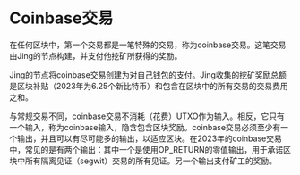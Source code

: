 # Coinbase交易

 在任何区块中，第一个交易都是一笔特殊的交易，称为coinbase交易。这笔交易由Jing的节点构建，并支付他挖矿所获得的奖励。

Jing的节点将coinbase交易创建为对自己钱包的支付。Jing收集的挖矿奖励总额是区块补贴（2023年为6.25个新比特币）和包含在区块中的所有交易的交易费用之和。

与常规交易不同，coinbase交易不消耗（花费）UTXO作为输入。相反，它只有一个输入，称为coinbase输入，隐含包含区块奖励。coinbase交易必须至少有一个输出，并且可以有尽可能多的输出，以适应区块。在2023年的coinbase交易中，常见的是有两个输出：其中一个是使用OP\_RETURN的零值输出，用于承诺区块中所有隔离见证（segwit）交易的所有见证。另一个输出支付矿工的奖励。

 